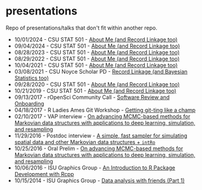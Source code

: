 presentations
=============

Repo of presentations/talks that don't fit within another repo.

- 10/01/2024 - CSU STAT 501 - [About Me (and Record Linkage too)](http://andeekaplan.com/presentations/csu-stat501/2025_fall/)
- 09/04/2024 - CSU STAT 501 - [About Me (and Record Linkage too)](http://andeekaplan.com/presentations/csu-stat501/2024_fall/)
- 08/28/2023 - CSU STAT 501 - [About Me (and Record Linkage too)](http://andeekaplan.com/presentations/csu-stat501/2023_fall/)
- 08/29/2022 - CSU STAT 501 - [About Me (and Record Linkage too)](http://andeekaplan.com/presentations/csu-stat501/2022_fall/)
- 10/04/2021 - CSU STAT 501 - [About Me (and Record Linkage too)](http://andeekaplan.com/presentations/csu-stat501/2021_fall/)
- 03/08/2021 - CSU Noyce Scholar PD - [Record Linkage (and Bayesian Statistics too)](http://andeekaplan.com/presentations/noyce_pd/)
- 09/28/2020 - CSU STAT 501 - [About Me (and Record Linkage too)](http://andeekaplan.com/presentations/csu-stat501/2020_fall/)
- 10/21/2019 - CSU STAT 501 - [About Me (and Record Linkage too)](http://andeekaplan.com/presentations/csu-stat501/2019_fall/)
- 09/13/2017 - rOpenSci Community Call - [Software Review and Onboarding](http://andeekaplan.com/presentations/ropensci/comm_call_2017_09_13.html)
- 04/18/2017 - R Ladies Ames Git Workshop  - [Getting git-ting like a champ](http://andeekaplan.com/presentations/git-ladies/)
- 02/10/2017 - VAP interview - [On advancing MCMC-based methods for Markovian data structures with applications to deep learning, simulation, and resampling](http://andeekaplan.com/presentations/cornell/slides.pdf)
- 11/29/2016 - Postdoc interview - [A simple, fast sampler for simulating spatial data and other Markovian data structures + `intRo`](http://andeekaplan.com/presentations/postdoc/slides.pdf)
- 10/25/2016 - Oral Prelim - [On advancing MCMC-based methods for Markovian data structures with applications to deep learning, simulation, and resampling](http://andeekaplan.com/presentations/oral/slides.pdf)
- 10/06/2016 - ISU Graphics Group - [An Introduction to R Package Development with Rcpp](http://andeekaplan.com/presentations/isu-graphics/rcpp)
- 10/15/2014 - ISU Graphics Group - [Data analysis with friends (Part 1)](http://andeekaplan.com/presentations/isu-graphics/data_with_friends/part_1.html)
